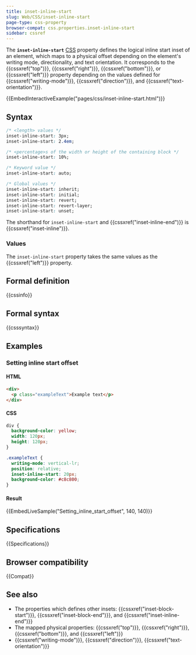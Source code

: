 ```yaml
---
title: inset-inline-start
slug: Web/CSS/inset-inline-start
page-type: css-property
browser-compat: css.properties.inset-inline-start
sidebar: cssref
---
```



The **`inset-inline-start`** [CSS](/en-US/docs/Web/CSS) property defines the logical inline start inset of an element, which maps to a physical offset depending on the element's writing mode, directionality, and text orientation. It corresponds to the {{cssxref("top")}}, {{cssxref("right")}}, {{cssxref("bottom")}}, or {{cssxref("left")}} property depending on the values defined for {{cssxref("writing-mode")}}, {{cssxref("direction")}}, and {{cssxref("text-orientation")}}.

{{EmbedInteractiveExample("pages/css/inset-inline-start.html")}}

## Syntax

```css
/* <length> values */
inset-inline-start: 3px;
inset-inline-start: 2.4em;

/* <percentage>s of the width or height of the containing block */
inset-inline-start: 10%;

/* Keyword value */
inset-inline-start: auto;

/* Global values */
inset-inline-start: inherit;
inset-inline-start: initial;
inset-inline-start: revert;
inset-inline-start: revert-layer;
inset-inline-start: unset;
```

The shorthand for `inset-inline-start` and {{cssxref("inset-inline-end")}} is {{cssxref("inset-inline")}}.

### Values

The `inset-inline-start` property takes the same values as the {{cssxref("left")}} property.

## Formal definition

{{cssinfo}}

## Formal syntax

{{csssyntax}}

## Examples

### Setting inline start offset

#### HTML

```html
<div>
  <p class="exampleText">Example text</p>
</div>
```

#### CSS

```css
div {
  background-color: yellow;
  width: 120px;
  height: 120px;
}

.exampleText {
  writing-mode: vertical-lr;
  position: relative;
  inset-inline-start: 20px;
  background-color: #c8c800;
}
```

#### Result

{{EmbedLiveSample("Setting_inline_start_offset", 140, 140)}}

## Specifications

{{Specifications}}

## Browser compatibility

{{Compat}}

## See also

- The properties which defines other insets: {{cssxref("inset-block-start")}}, {{cssxref("inset-block-end")}}, and {{cssxref("inset-inline-end")}}
- The mapped physical properties: {{cssxref("top")}}, {{cssxref("right")}}, {{cssxref("bottom")}}, and {{cssxref("left")}}
- {{cssxref("writing-mode")}}, {{cssxref("direction")}}, {{cssxref("text-orientation")}}
